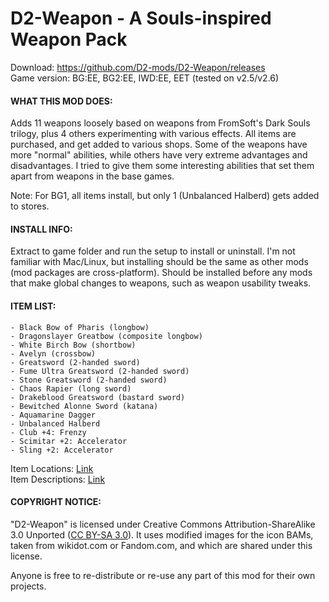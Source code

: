 # D2-Weapon - A Souls-inspired Weapon Pack
Download: https://github.com/D2-mods/D2-Weapon/releases  
Game version: BG:EE, BG2:EE, IWD:EE, EET (tested on v2.5/v2.6)


#### WHAT THIS MOD DOES:

Adds 11 weapons loosely based on weapons from FromSoft's Dark Souls trilogy, plus 4 others experimenting with various effects. All items are purchased, and get added to various shops. Some of the weapons have more "normal" abilities, while others have very extreme advantages and disadvantages. I tried to give them some interesting abilities that set them apart from weapons in the base games.

Note: For BG1, all items install, but only 1 (Unbalanced Halberd) gets added to stores.


#### INSTALL INFO:

Extract to game folder and run the setup to install or uninstall. I'm not familiar with Mac/Linux, but installing should be the same as other mods (mod packages are cross-platform). Should be installed before any mods that make global changes to weapons, such as weapon usability tweaks.


#### ITEM LIST:
```
- Black Bow of Pharis (longbow)
- Dragonslayer Greatbow (composite longbow)
- White Birch Bow (shortbow)
- Avelyn (crossbow)
- Greatsword (2-handed sword)
- Fume Ultra Greatsword (2-handed sword)
- Stone Greatsword (2-handed sword)
- Chaos Rapier (long sword)
- Drakeblood Greatsword (bastard sword)
- Bewitched Alonne Sword (katana)
- Aquamarine Dagger
- Unbalanced Halberd
- Club +4: Frenzy
- Scimitar +2: Accelerator
- Sling +2: Accelerator
```
Item Locations: [Link](https://raw.githubusercontent.com/D2-mods/D2-Weapon/main/d2-weapon/Item%20locations.txt)  
Item Descriptions: [Link](https://raw.githubusercontent.com/D2-mods/D2-Weapon/main/d2-weapon/Item%20descriptions.txt)


#### COPYRIGHT NOTICE:

"D2-Weapon" is licensed under Creative Commons Attribution-ShareAlike 3.0 Unported ([CC BY-SA 3.0](https://creativecommons.org/licenses/by-sa/3.0/)). It uses modified images for the icon BAMs, taken from wikidot.com or Fandom.com, and which are shared under this license.

Anyone is free to re-distribute or re-use any part of this mod for their own projects.

